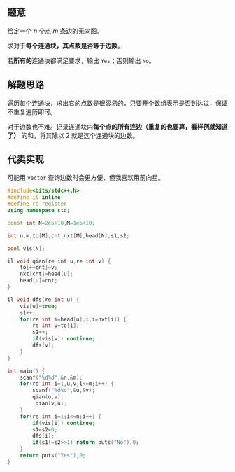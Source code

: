 ## 题意

给定一个 $n$ 个点 $m$ 条边的无向图。

求对于**每个连通块，其点数是否等于边数**。

若**所有的**连通块都满足要求，输出 ```Yes```；否则输出 ```No```。

## 解题思路

遍历每个连通块，求出它的点数是很容易的，只要开个数组表示是否到达过，保证不重复遍历即可。

对于边数也不难。记录连通块内**每个点的所有连边（重复的也要算，看样例就知道了）** 的和，将其除以 $2$ 就是这个连通块的边数。

## 代卖实现

可能用 ```vector``` 查询边数时会更方便，但我喜欢用前向星。

```cpp
#include<bits/stdc++.h>
#define il inline
#define re register
using namespace std;

const int N=2e5+10,M=1e6+10;

int n,m,to[M],cnt,nxt[M],head[N],s1,s2;

bool vis[N];

il void qian(re int u,re int v) {
	to[++cnt]=v;
	nxt[cnt]=head[u];
	head[u]=cnt;
}

il void dfs(re int u) {
	vis[u]=true;
	s1++;
	for(re int i=head[u];i;i=nxt[i]) {
		re int v=to[i];
		s2++;
		if(vis[v]) continue;
		dfs(v);
	}
}

int main() {
	scanf("%d%d",&n,&m);
	for(re int i=1,u,v;i<=m;i++) {
		scanf("%d%d",&u,&v);
		qian(u,v);
		 qian(v,u);
	}
	for(re int i=1;i<=n;i++) {
		if(vis[i]) continue;
		s1=s2=0;
		dfs(i);
		if(s1!=s2>>1) return puts("No"),0;
	}
	return puts("Yes"),0;
}

```
